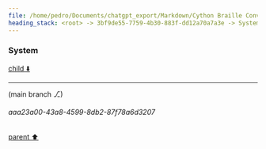 ```yaml
---
file: /home/pedro/Documents/chatgpt_export/Markdown/Cython Braille Converter.md
heading_stack: <root> -> 3bf9de55-7759-4b30-883f-dd12a70a7a3e -> System -> bf3fabd4-fa80-4d56-9ddd-2a40a2f3d074 -> System
---
```

### System

[child ⬇️](#aaa23a00-43a8-4599-8db2-87f78a6d3207)

---

(main branch ⎇)
###### aaa23a00-43a8-4599-8db2-87f78a6d3207
[parent ⬆️](#bf3fabd4-fa80-4d56-9ddd-2a40a2f3d074)
